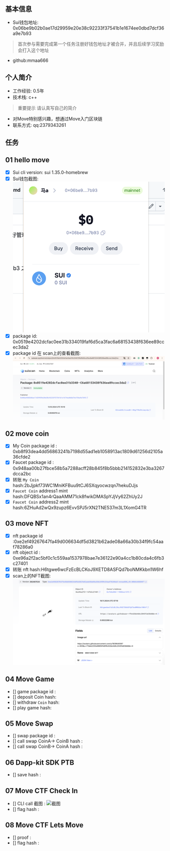 ## 基本信息
- Sui钱包地址: 0x06be9b02b0ae17d29959e20e38c92233f37541b1e1674ee0dbd7dcf36a9e7b93
> 首次参与需要完成第一个任务注册好钱包地址才被合并，并且后续学习奖励会打入这个地址
- github:mmaa666

## 个人简介
- 工作经验: 0.5年
- 技术栈: c++
> 重要提示 请认真写自己的简介
- 对Move特别感兴趣，想通过Move入门区块链
- 联系方式: qq:2379343261
## 任务

##   01 hello move  
- [x] Sui cli version: sui 1.35.0-homebrew
- [x] Sui钱包截图: ![Sui钱包截图](mover/mmaa666/image/qianbao.png)
- [x] package id: 0x0519e4202dcfac0ee31b334019faf6d5ca3fac6a68153438f636ee89ccec3da2
- [x] package id 在 scan上的查看截图:![Scan截图](mover/mmaa666/image/package.png)

##   02 move coin
- [x] My Coin package id : 0xb8f93dea4dd56863241b7198d55ad1eb1058913ac1809d61256d2105a36cfde2
- [x] Faucet package id : 0x948aa00b27fbce58b5a7288acff28b845f8b5bbb214152832e3ba3267dcca2bc
- [x] 转账 `My Coin` hash:2bJjpkf73WC1MniKFBuu9tCJ6SXqyocwzqn7hekuDJjs
- [x] `Faucet Coin` address1 mint hash:DFQBSx1an4rQaaAMM71ck8fwikDMASpYJjVy62ZhUy2J
- [x] `Faucet Coin` address2 mint hash:6ZHuAd2wQx9zupz6EvvSPJ5rXN2TNE537m3L1XomG4TR

##   03 move NFT
- [x] nft package id :0xe2ef49267647fa49d006634df5d3821b62ade08a66a30b34f9fc54aaf78286a0
- [x] nft object id : 0xe96a2f2ac5bf0c1c559aa1537978bae7e36122e90a4cc1b80cda4c6fb3c27401
- [x] 转账 nft  hash:H6tgwe6wcFzEcBLCKoJ9XETD8ASFQd7boNMKkbn1W6hf
- [x] scan上的NFT截图:![Scan截图](mover/mmaa666/image/nft.png)

##   04 Move Game
- [] game package id :
- [] deposit Coin hash:
- [] withdraw `Coin` hash:
- [] play game hash:

##   05 Move Swap
- [] swap package id :
- [] call swap CoinA-> CoinB  hash :
- [] call swap CoinB-> CoinA  hash :

##   06 Dapp-kit SDK PTB
- [] save hash :

##   07 Move CTF Check In
- [] CLI call 截图 : ![截图](./images/你的图片地址)
- [] flag hash :

##   08 Move CTF Lets Move
- [] proof : 
- [] flag hash :
